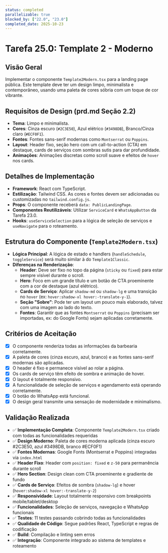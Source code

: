 ```yaml
---
status: completed
parallelizable: true
blocked_by: ["22.0", "23.0"]
completed_date: 2025-10-23
---
```


# Tarefa 25.0: Template 2 - Moderno

## Visão Geral
Implementar o componente `Template2Modern.tsx` para a landing page pública. Este template deve ter um design limpo, minimalista e contemporâneo, usando uma paleta de cores sóbria com um toque de cor vibrante.

## Requisitos de Design (prd.md Seção 2.2)
- **Tema**: Limpo e minimalista.
- **Cores**: Cinza escuro (`#2C3E50`), Azul elétrico (`#3498DB`), Branco/Cinza claro (`#ECF0F1`).
- **Fontes**: Fontes sans-serif modernas como `Montserrat` ou `Poppins`.
- **Layout**: Header fixo, seção hero com um call-to-action (CTA) em destaque, cards de serviços com sombras sutis para dar profundidade.
- **Animações**: Animações discretas como scroll suave e efeitos de `hover` nos cards.

## Detalhes de Implementação
- **Framework**: React com TypeScript.
- **Estilização**: Tailwind CSS. As cores e fontes devem ser adicionadas ou customizadas no `tailwind.config.js`.
- **Props**: O componente receberá `data: PublicLandingPage`.
- **Componentes Reutilizáveis**: Utilizar `ServiceCard` e `WhatsAppButton` da Tarefa 23.0.
- **Hooks**: `useServiceSelection` para a lógica de seleção de serviços e `useNavigate` para o roteamento.

## Estrutura do Componente (`Template2Modern.tsx`)
- **Lógica Principal**: A lógica de estado e handlers (`handleSchedule`, `toggleService`) será muito similar à do `Template1Classic`.
- **Diferenças na Renderização**:
  - **Header**: Deve ser fixo no topo da página (`sticky` ou `fixed`) para estar sempre visível durante o scroll.
  - **Hero**: Foco em um grande título e um botão de CTA proeminente com a cor de destaque (azul elétrico).
  - **Cards de Serviço**: Aplicar `shadow-md` ou `shadow-lg` e uma transição no `hover` (ex: `hover:shadow-xl hover:-translate-y-1`).
  - **Seção "Sobre"**: Pode ter um layout um pouco mais elaborado, talvez com uma imagem ao lado do texto.
  - **Fontes**: Garantir que as fontes `Montserrat` ou `Poppins` (precisam ser importadas, ex: do Google Fonts) sejam aplicadas corretamente.

## Critérios de Aceitação
- [x] O componente renderiza todas as informações da barbearia corretamente.
- [x] A paleta de cores (cinza escuro, azul, branco) e as fontes sans-serif modernas são aplicadas.
- [x] O header é fixo e permanece visível ao rolar a página.
- [x] Os cards de serviço têm efeito de sombra e animação de hover.
- [x] O layout é totalmente responsivo.
- [x] A funcionalidade de seleção de serviços e agendamento está operando corretamente.
- [x] O botão do WhatsApp está funcional.
- [x] O design geral transmite uma sensação de modernidade e minimalismo.

## Validação Realizada
- ✅ **Implementação Completa**: Componente `Template2Modern.tsx` criado com todas as funcionalidades requeridas
- ✅ **Design Moderno**: Paleta de cores moderna aplicada (cinza escuro #2C3E50, azul #3498DB, branco #ECF0F1)
- ✅ **Fontes Modernas**: Google Fonts (Montserrat e Poppins) integradas via `index.html`
- ✅ **Header Fixo**: Header com `position: fixed` e `z-50` para permanência durante scroll
- ✅ **Hero Section**: Design clean com CTA proeminente e gradiente de fundo
- ✅ **Cards de Serviço**: Efeitos de sombra (`shadow-lg`) e hover (`hover:shadow-xl hover:-translate-y-2`)
- ✅ **Responsividade**: Layout totalmente responsivo com breakpoints mobile/tablet/desktop
- ✅ **Funcionalidades**: Seleção de serviços, navegação e WhatsApp funcionais
- ✅ **Testes**: 11 testes passando cobrindo todas as funcionalidades
- ✅ **Qualidade de Código**: Segue padrões React, TypeScript e regras de codificação
- ✅ **Build**: Compilação e linting sem erros
- ✅ **Integração**: Componente integrado ao sistema de templates e roteamento